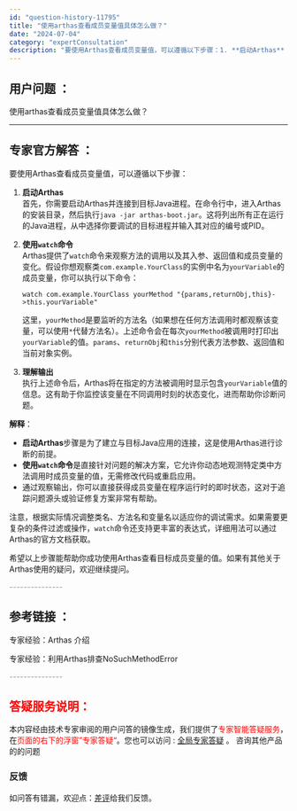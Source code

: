 ```yaml
---
id: "question-history-11795"
title: "使用arthas查看成员变量值具体怎么做？"
date: "2024-07-04"
category: "expertConsultation"
description: "要使用Arthas查看成员变量值，可以遵循以下步骤：1. **启动Arthas**     首先，你需要启动Arthas并连接到目标Java进程。在命令行中，进入Arthas的安装目录，然后执行`java -jar arthas-boot.jar`。这将列出所有正在运行的Java进程，从中选择你要调"
---
```


## 用户问题 ：

使用arthas查看成员变量值具体怎么做？

---

## 专家官方解答 ：

要使用Arthas查看成员变量值，可以遵循以下步骤：

1. **启动Arthas**  
   首先，你需要启动Arthas并连接到目标Java进程。在命令行中，进入Arthas的安装目录，然后执行`java -jar arthas-boot.jar`。这将列出所有正在运行的Java进程，从中选择你要调试的目标进程并输入其对应的编号或PID。

2. **使用`watch`命令**  
   Arthas提供了`watch`命令来观察方法的调用以及其入参、返回值和成员变量的变化。假设你想观察类`com.example.YourClass`的实例中名为`yourVariable`的成员变量，你可以执行以下命令：

   ```shell
   watch com.example.YourClass yourMethod "{params,returnObj,this}->this.yourVariable"
   ```

   这里，`yourMethod`是要监听的方法名（如果想在任何方法调用时都观察该变量，可以使用`*`代替方法名）。上述命令会在每次`yourMethod`被调用时打印出`yourVariable`的值。`params`、`returnObj`和`this`分别代表方法参数、返回值和当前对象实例。

3. **理解输出**  
   执行上述命令后，Arthas将在指定的方法被调用时显示包含`yourVariable`值的信息。这有助于你监控该变量在不同调用时刻的状态变化，进而帮助你诊断问题。

**解释**：

- **启动Arthas**步骤是为了建立与目标Java应用的连接，这是使用Arthas进行诊断的前提。
- **使用`watch`命令**是直接针对问题的解决方案，它允许你动态地观测特定类中方法调用时成员变量的值，无需修改代码或重启应用。
- 通过观察输出，你可以直接获得成员变量在程序运行时的即时状态，这对于追踪问题源头或验证修复方案非常有帮助。

注意，根据实际情况调整类名、方法名和变量名以适应你的调试需求。如果需要更复杂的条件过滤或操作，`watch`命令还支持更丰富的表达式，详细用法可以通过Arthas的官方文档获取。

希望以上步骤能帮助你成功使用Arthas查看目标成员变量的值。如果有其他关于Arthas使用的疑问，欢迎继续提问。

<font color="#949494">---------------</font>

## 参考链接 ：

专家经验：Arthas 介绍

专家经验：利用Arthas排查NoSuchMethodError

<font color="#949494">---------------</font>

## <font color="#FF0000">答疑服务说明：</font>

本内容经由技术专家审阅的用户问答的镜像生成，我们提供了<font color="#FF0000">专家智能答疑服务</font>，在<font color="#FF0000">页面的右下的浮窗”专家答疑“</font>。您也可以访问 : [全局专家答疑](https://answer.opensource.alibaba.com/docs/intro) 。 咨询其他产品的的问题

### 反馈

如问答有错漏，欢迎点：[差评](https://ai.nacos.io/user/feedbackByEnhancerGradePOJOID?enhancerGradePOJOId=16054)给我们反馈。
